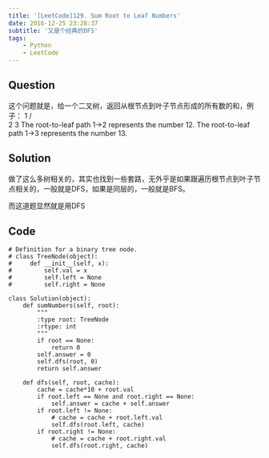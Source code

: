 ```yaml
---
title: '[LeetCode]129. Sum Root to Leaf Numbers'
date: 2016-12-25 23:28:37
subtitle: '又是个经典的DFS'
tags:
    - Python
    - LeetCode
---
```

## Question
这个问题就是，给一个二叉树，返回从根节点到叶子节点形成的所有数的和，例子：
   1
   / \
  2   3
The root-to-leaf path 1->2 represents the number 12.
The root-to-leaf path 1->3 represents the number 13.

## Solution
做了这么多树相关的，其实也找到一些套路，无外乎是如果跟遍历根节点到叶子节点相关的，一般就是DFS，如果是同层的，一般就是BFS。

而这道题显然就是用DFS

## Code
```
# Definition for a binary tree node.
# class TreeNode(object):
#     def __init__(self, x):
#         self.val = x
#         self.left = None
#         self.right = None

class Solution(object):
    def sumNumbers(self, root):
        """
        :type root: TreeNode
        :rtype: int
        """
        if root == None:
            return 0
        self.answer = 0
        self.dfs(root, 0)
        return self.answer

    def dfs(self, root, cache):
        cache = cache*10 + root.val
        if root.left == None and root.right == None:
            self.answer = cache + self.answer
        if root.left != None:
            # cache = cache + root.left.val
            self.dfs(root.left, cache)
        if root.right != None:
            # cache = cache + root.right.val
            self.dfs(root.right, cache)
```
